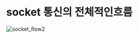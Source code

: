 # socket 통신의 전체적인흐름

![socket_flow2](https://user-images.githubusercontent.com/51119920/217708459-13a712f8-5411-4100-bd53-6e45d0388d8c.png)
